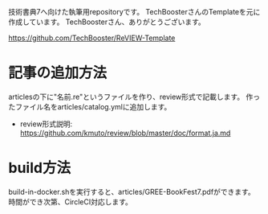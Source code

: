 技術書典7へ向けた執筆用repositoryです。
TechBoosterさんのTemplateを元に作成しています。
TechBoosterさん、ありがとうございます。

https://github.com/TechBooster/ReVIEW-Template

# 記事の追加方法
articlesの下に"名前.re"というファイルを作り、review形式で記載します。
作ったファイル名をarticles/catalog.ymlに追加します。

* review形式説明: https://github.com/kmuto/review/blob/master/doc/format.ja.md


# build方法
build-in-docker.shを実行すると、articles/GREE-BookFest7.pdfができます。
時間ができ次第、CircleCI対応します。
